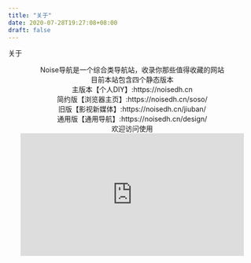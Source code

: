 ```yaml
---
title: "关于"
date: 2020-07-28T19:27:08+08:00
draft: false
---
```


关于


<center>Noise导航是一个综合类导航站，收录你那些值得收藏的网站</center>

<center>目前本站包含四个静态版本<center>
主版本【个人DIY】:https://noisedh.cn<center>
简约版【浏览器主页】:https://noisedh.cn/soso/<center>
旧版【影视新媒体】:https://noisedh.cn/jiuban/<center>
通用版【通用导航】:https://noisedh.cn/design/<center>
欢迎访问使用<center></center>



 <iframe  
 height=250 
 width=90% 
 src="https://rcy1314.github.io/zhichi"  
 frameborder=0  
 allowfullscreen>
 </iframe>